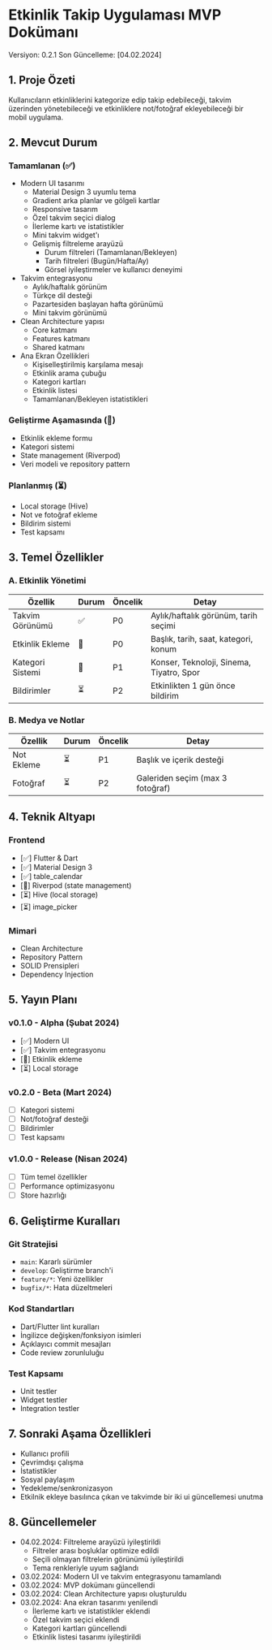 # Etkinlik Takip Uygulaması MVP Dokümanı

Versiyon: 0.2.1
Son Güncelleme: [04.02.2024]

## 1. Proje Özeti
Kullanıcıların etkinliklerini kategorize edip takip edebileceği, takvim üzerinden yönetebileceği ve etkinliklere not/fotoğraf ekleyebileceği bir mobil uygulama.

## 2. Mevcut Durum

### Tamamlanan (✅)
- Modern UI tasarımı
  - Material Design 3 uyumlu tema
  - Gradient arka planlar ve gölgeli kartlar
  - Responsive tasarım
  - Özel takvim seçici dialog
  - İlerleme kartı ve istatistikler
  - Mini takvim widget'ı
  - Gelişmiş filtreleme arayüzü
    - Durum filtreleri (Tamamlanan/Bekleyen)
    - Tarih filtreleri (Bugün/Hafta/Ay)
    - Görsel iyileştirmeler ve kullanıcı deneyimi
- Takvim entegrasyonu
  - Aylık/haftalık görünüm
  - Türkçe dil desteği
  - Pazartesiden başlayan hafta görünümü
  - Mini takvim görünümü
- Clean Architecture yapısı
  - Core katmanı
  - Features katmanı
  - Shared katmanı
- Ana Ekran Özellikleri
  - Kişiselleştirilmiş karşılama mesajı
  - Etkinlik arama çubuğu
  - Kategori kartları
  - Etkinlik listesi
  - Tamamlanan/Bekleyen istatistikleri

### Geliştirme Aşamasında (🚧)
- Etkinlik ekleme formu
- Kategori sistemi
- State management (Riverpod)
- Veri modeli ve repository pattern

### Planlanmış (⏳)
- Local storage (Hive)
- Not ve fotoğraf ekleme
- Bildirim sistemi
- Test kapsamı

## 3. Temel Özellikler

### A. Etkinlik Yönetimi
| Özellik | Durum | Öncelik | Detay |
|---------|--------|---------|--------|
| Takvim Görünümü | ✅ | P0 | Aylık/haftalık görünüm, tarih seçimi |
| Etkinlik Ekleme | 🚧 | P0 | Başlık, tarih, saat, kategori, konum |
| Kategori Sistemi | 🚧 | P1 | Konser, Teknoloji, Sinema, Tiyatro, Spor |
| Bildirimler | ⏳ | P2 | Etkinlikten 1 gün önce bildirim |

### B. Medya ve Notlar
| Özellik | Durum | Öncelik | Detay |
|---------|--------|---------|--------|
| Not Ekleme | ⏳ | P1 | Başlık ve içerik desteği |
| Fotoğraf | ⏳ | P2 | Galeriden seçim (max 3 fotoğraf) |

## 4. Teknik Altyapı

### Frontend
- [✅] Flutter & Dart
- [✅] Material Design 3
- [✅] table_calendar
- [🚧] Riverpod (state management)
- [⏳] Hive (local storage)
- [⏳] image_picker

### Mimari
- Clean Architecture
- Repository Pattern
- SOLID Prensipleri
- Dependency Injection

## 5. Yayın Planı

### v0.1.0 - Alpha (Şubat 2024)
- [✅] Modern UI
- [✅] Takvim entegrasyonu
- [🚧] Etkinlik ekleme
- [⏳] Local storage

### v0.2.0 - Beta (Mart 2024)
- [ ] Kategori sistemi
- [ ] Not/fotoğraf desteği
- [ ] Bildirimler
- [ ] Test kapsamı

### v1.0.0 - Release (Nisan 2024)
- [ ] Tüm temel özellikler
- [ ] Performance optimizasyonu
- [ ] Store hazırlığı

## 6. Geliştirme Kuralları

### Git Stratejisi
- `main`: Kararlı sürümler
- `develop`: Geliştirme branch'i
- `feature/*`: Yeni özellikler
- `bugfix/*`: Hata düzeltmeleri

### Kod Standartları
- Dart/Flutter lint kuralları
- İngilizce değişken/fonksiyon isimleri
- Açıklayıcı commit mesajları
- Code review zorunluluğu

### Test Kapsamı
- Unit testler
- Widget testler
- Integration testler

## 7. Sonraki Aşama Özellikleri
- Kullanıcı profili
- Çevrimdışı çalışma
- İstatistikler
- Sosyal paylaşım
- Yedekleme/senkronizasyon
- Etkilnik ekleye basılınca çıkan ve takvimde bir iki ui güncellemesi unutma

## 8. Güncellemeler
- 04.02.2024: Filtreleme arayüzü iyileştirildi
  - Filtreler arası boşluklar optimize edildi
  - Seçili olmayan filtrelerin görünümü iyileştirildi
  - Tema renkleriyle uyum sağlandı
- 03.02.2024: Modern UI ve takvim entegrasyonu tamamlandı
- 03.02.2024: MVP dokümanı güncellendi
- 03.02.2024: Clean Architecture yapısı oluşturuldu
- 03.02.2024: Ana ekran tasarımı yenilendi
  - İlerleme kartı ve istatistikler eklendi
  - Özel takvim seçici eklendi
  - Kategori kartları güncellendi
  - Etkinlik listesi tasarımı iyileştirildi
